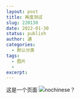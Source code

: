 ```yaml
---
layout: post
title: 再度测试
slug: 220130
date: 2022-01-30
status: publish
author: 通
categories: 
  - 默认分类
tags: 
  - 图片
  - 
excerpt: 
---
```


这是一个页面
![nochinese？](https://cdn.jsdelivr.net/gh/shuiwudengli/images@master/WELCOME-TO-NEO_VENEZIA_75976932.53kfegdaio40.jpg)
